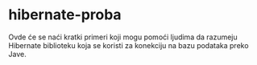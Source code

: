 # hibernate-proba

Ovde će se naći kratki primeri koji mogu pomoći ljudima da razumeju Hibernate biblioteku koja se koristi za konekciju na bazu podataka preko Jave.
